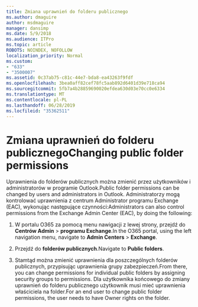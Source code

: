 ```yaml
---
title: Zmiana uprawnień do folderu publicznego
ms.author: dmaguire
author: msdmaguire
manager: dansimp
ms.date: 5/9/2018
ms.audience: ITPro
ms.topic: article
ROBOTS: NOINDEX, NOFOLLOW
localization_priority: Normal
ms.custom:
- "633"
- "3500007"
ms.assetid: 0c37ab75-c81c-44e7-bda8-ea43263f9fdf
ms.openlocfilehash: 3bea0aff82cef78fc5aab892d6401d39e718ca94
ms.sourcegitcommit: 5fb7a4b28859690020efdea630d03e70cc0e6334
ms.translationtype: MT
ms.contentlocale: pl-PL
ms.lasthandoff: 06/28/2019
ms.locfileid: "35362511"
---
```

# <a name="changing-public-folder-permissions"></a><span data-ttu-id="bd895-102">Zmiana uprawnień do folderu publicznego</span><span class="sxs-lookup"><span data-stu-id="bd895-102">Changing public folder permissions</span></span>

<span data-ttu-id="bd895-103">Uprawnienia do folderów publicznych można zmienić przez użytkowników i administratorów w programie Outlook.</span><span class="sxs-lookup"><span data-stu-id="bd895-103">Public folder permissions can be changed by users and administrators in Outlook.</span></span> <span data-ttu-id="bd895-104">Administratorzy mogą kontrolować uprawnienia z centrum Administrator programu Exchange (EAC), wykonując następujące czynności:</span><span class="sxs-lookup"><span data-stu-id="bd895-104">Administrators can also control permissions from the Exchange Admin Center (EAC), by doing the following:</span></span>
  
1. <span data-ttu-id="bd895-105">W portalu O365 za pomocą menu nawigacji z lewej strony, przejdź do **Centrów Admin** \> **programu Exchange**.</span><span class="sxs-lookup"><span data-stu-id="bd895-105">In the O365 portal, using the left navigation menu, navigate to **Admin Centers** \> **Exchange**.</span></span>

2. <span data-ttu-id="bd895-106">Przejdź do **folderów publicznych**.</span><span class="sxs-lookup"><span data-stu-id="bd895-106">Navigate to **Public folders**.</span></span>

3. <span data-ttu-id="bd895-107">Stamtąd można zmienić uprawnienia dla poszczególnych folderów publicznych, przypisując uprawnienia grupy zabezpieczeń.</span><span class="sxs-lookup"><span data-stu-id="bd895-107">From there, you can change permissions for individual public folders by assigning security groups to permissions.</span></span> <span data-ttu-id="bd895-108">Dla użytkownika końcowego do zmiany uprawnień do folderu publicznego użytkownik musi mieć uprawnienia właściciela na folder.</span><span class="sxs-lookup"><span data-stu-id="bd895-108">For an end user to change public folder permissions, the user needs to have Owner rights on the folder.</span></span>

